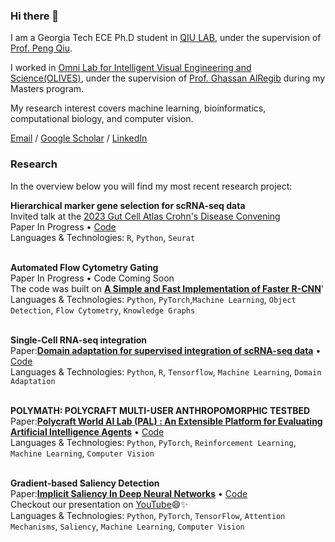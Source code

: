 ### Hi there 👋
I am a Georgia Tech ECE Ph.D student in [QIU LAB](https://mlb.bme.gatech.edu/), under the supervision of [Prof. Peng Qiu](https://pengqiu.gatech.edu/).

I worked in [Omni Lab for Intelligent Visual Engineering and Science(OLIVES)](https://ghassanalregib.info/), under the supervision of [Prof. Ghassan AlRegib](https://ece.gatech.edu/directory/ghassan-alregib) during my Masters program.

My research interest covers machine learning, bioinformatics, computational biology, and computer vision.

[Email](sunyutong@gatech.edu)  /  [Google Scholar](https://scholar.google.com/citations?hl=en&user=az3FO8cAAAAJ)  /  [LinkedIn](https://www.linkedin.com/in/yutong-sun-0b9099191/)


### Research
In the overview below you will find my most recent research project:

<!--
[<img align="left" height="94px" width="94px" alt="KPN" src="https://github.com/roaldnefs/roaldnefs/blob/main/images/kpn.jpeg?raw=true"/>](https://www.kpn.com/)
-->

**Hierarchical marker gene selection for scRNA-seq data** \
Invited talk at the [2023 Gut Cell Atlas Crohn's Disease Convening](https://helmsleytrust.org/our-focus-areas/crohns-disease/crohns-disease-therapeutics/gut-cell-atlas/)\
Paper In Progress • [Code](https://github.com/syt960909/Hierarchical-Maker-Genes-Selection-for-scRNA-seq-Data) \
Languages & Technologies: `R`, `Python`, `Seurat` \
<br/>

<!--
[<img align="left" height="94px" width="94px" alt="Warpnet" src="https://github.com/roaldnefs/roaldnefs/blob/main/images/warpnet.png?raw=true"/>](https://warpnet.nl/)
-->

**Automated Flow Cytometry Gating** \
Paper In Progress • Code Coming Soon\
The code was built on [**A Simple and Fast Implementation of Faster R-CNN**](https://github.com/chenyuntc/simple-faster-rcnn-pytorch/tree/master)'\
Languages & Technologies: `Python`, `PyTorch`,`Machine Learning`, `Object Detection`, `Flow Cytometry`, `Knowledge Graphs` \
<br/>

<!--
[<img align="left" height="94px" width="94px" alt="Dienst Uitvoering Onderwijs (DUO)" src="https://github.com/roaldnefs/roaldnefs/blob/main/images/duo.jpeg?raw=true"/>](https://duo.nl/)
-->

**Single-Cell RNA-seq integration** \
Paper:[**Domain adaptation for supervised integration of scRNA-seq data**](https://www.nature.com/articles/s42003-023-04668-7) • [Code](https://github.com/syt960909/SIDA) \
Languages & Technologies: `Python`, `R`, `Tensorflow`, `Machine Learning`, `Domain Adaptation` \
<br/>


**POLYMATH: POLYCRAFT MULTI-USER ANTHROPOMORPHIC TESTBED** \
Paper:[**Polycraft World AI Lab (PAL) : An Extensible Platform for Evaluating Artificial Intelligence Agents**](https://arxiv.org/ftp/arxiv/papers/2301/2301.11891.pdf) • [Code](https://github.com/PolycraftWorld/PAL) \
Languages & Technologies: `Python`, `PyTorch`, `Reinforcement Learning`, `Machine Learning`, `Computer Vision`\
<br/>

**Gradient-based Saliency Detection** \
Paper:[**Implicit Saliency In Deep Neural Networks**](https://ieeexplore.ieee.org/abstract/document/9191186) • [Code](https://github.com/olivesgatech/Implicit-Saliency) \
Checkout our presentation on [YouTube](https://www.youtube.com/watch?v=aFjHSpq9_M0)😄✨ \
Languages & Technologies: `Python`, `PyTorch`, `TensorFlow`, `Attention Mechanisms`, `Saliency`, `Machine Learning`, `Computer Vision`\
<br/>


<!--
**syt960909/syt960909** is a ✨ _special_ ✨ repository because its `README.md` (this file) appears on your GitHub profile.

Here are some ideas to get you started:

- 🔭 I’m currently working on ...
- 🌱 I’m currently learning ...
- 👯 I’m looking to collaborate on ...
- 🤔 I’m looking for help with ...
- 💬 Ask me about ...
- 📫 How to reach me: ...
- 😄 Pronouns: ...
- ⚡ Fun fact: ...
-->
